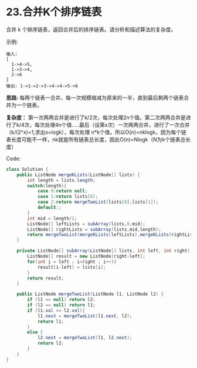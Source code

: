 # 23.合并K个排序链表
合并 k 个排序链表，返回合并后的排序链表。请分析和描述算法的复杂度。

示例:
```
输入:
[
  1->4->5,
  1->3->4,
  2->6
]
输出: 1->1->2->3->4->4->5->6
```
__思路:__ 每两个链表一合并，每一次规模缩减为原来的一半，直到最后剩两个链表合并为一个链表。 

__复杂度：__ 第一次两两合并是进行了k/2次，每次处理2n个值。第二次两两合并是进行了k/4次，每次处理4n个值.....最后（设第x次）一次两两合并，进行了一次合并（k/(2^x)=1,求出x=logk），每次处理 n*k个值。所以O(n)=nklogk，因为每个链表长度可能不一样，nk就是所有链表总长度，因此O(n)=Nlogk（N为k个链表总长度）

Code:
```java
class Solution {
    public ListNode mergeKLists(ListNode[] lists) {
        int length = lists.length;
        switch(length){
            case 0:return null;
            case 1:return lists[0];
            case 2:return mergeTwoList(lists[0],lists[1]);
            default:;
        }
        int mid = length/2;
        ListNode[] leftLists = subArray(lists,0,mid);
        ListNode[] rightLists = subArray(lists,mid,length);
        return mergeTwoList(mergeKLists(leftLists),mergeKLists(rightLists));
    }

    private ListNode[] subArray(ListNode[] lists, int left, int right) {
        ListNode[] result = new ListNode[right-left];
        for(int i = left ; i<right ; i++){
            result[i-left] = lists[i];
        }
        return result;
    }

    public ListNode mergeTwoList(ListNode l1, ListNode l2) {
        if (l1 == null) return l2;
        if (l2 == null) return l1;
        if (l1.val <= l2.val){
            l1.next = mergeTwoList(l1.next, l2);
            return l1;
        }
        else {
            l2.next = mergeTwoList(l1, l2.next);
            return l2;
        }
    }
}
```